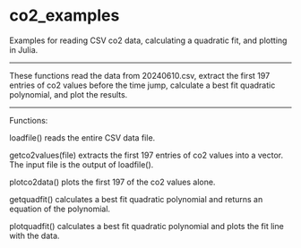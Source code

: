 # co2_examples
Examples for reading CSV co2 data, calculating a quadratic fit, and plotting in Julia.

_______________________

These functions read the data from 20240610.csv, extract the first 197 entries of co2 values before the time jump, calculate a best fit quadratic polynomial, and plot the results.

______________________

Functions:

loadfile() reads the entire CSV data file.

getco2values(file) extracts the first 197 entries of co2 values into a vector. The input file is the output of loadfile().

plotco2data() plots the first 197 of the co2 values alone.

getquadfit() calculates a best fit quadratic polynomial and returns an equation of the polynomial.

plotquadfit() calculates a best fit quadratic polynomial and plots the fit line with the data.

